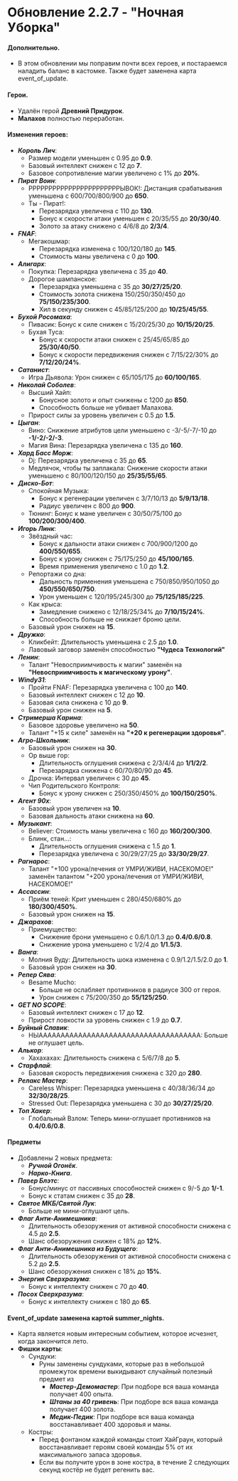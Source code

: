 # Обновление 2.2.7 - "Ночная Уборка"
 #### Дополнительно.
  * В этом обновлении мы поправим почти всех героев, и постараемся наладить баланс в кастомке. Также будет заменена карта event_of_update.
 #### Герои.
   * Удалён герой **Древний Придурок**.
   * **Малахов** полностью переработан.
 #### Изменения героев:
   * ***Король Лич***:
     * Размер модели уменьшен с 0.95 до **0.9**.
     * Базовый интеллект снижен с 12 до **7**.
     * Базовое сопротивление магии увеличено с 1% до **20%**.
   * ***Пират Воин***:
     * РРРРРРРРРРРРРРРРРРРРРРРЫВОК!: Дистанция срабатывания уменьшена с 600/700/800/900 до **650**.
     * Ты - Пират!:
        * Перезарядка увеличена с 110 до **130**.
        * Бонус к скорости атаки уменьшен с 20/35/55 до **20/30/40**.
        * Золото за атаку снижено с 4/6/8 до **2/3/4**.
   * ***FNAF***:
     * Мегакошмар: 
        * Перезарядка изменена с 100/120/180 до **145**.
        * Стоимость маны увеличена с 0 до **100**.
   * ***Алигарх***:
     * Покупка: Перезарядка увеличена с 35 до **40**.
     * Дорогое шампанское:
        * Перезарядка уменьшена с 35 до **30/27/25/20**.
        * Стоимость золота снижена 150/250/350/450 до **75/150/235/300**.
        * Хил в секунду снижен с 45/85/125/200 до **10/25/45/55**.
   * ***Бухой Росомаха***:
     * Пивасик: Бонус к силе снижен с 15/20/25/30 до **10/15/20/25**.
     * Бухая Туса:
       * Бонус к скорости атаки снижен с 25/45/65/85 до **25/30/40/50**.
       * Бонус к скорости передвижения снижен с 7/15/22/30% до **7/12/20/24%**.
   * ***Сатанист***:
     * Игра Дьявола: Урон снижен с 65/105/175 до **60/100/165**.
   * ***Николай Соболев***:
     * Высший Хайп:
       * Бонусное золото и опыт снижены с 1200 до **850**.
       * Способность больше не убивает Малахова.
     * Прирост силы за уровень увеличен с 0.5 до **1.5**.
   * ***Цыган***:
     * Вино: Снижение атрибутов цели уменьшено с -3/-5/-7/-10 до **-1/-2/-2/-3**.
     * Магия Вина: Перезарядка увеличена с 135 до **160**.
   * ***Хард Басс Морж***:
     * Dj: Перезарядка увеличена с 35 до **65**.
     * Медлячок, чтобы ты заплакала: Снижение скорости атаки уменьшено с 80/100/120/150 до **25/35/55/65**.
   * ***Диско-Бот***:
     * Спокойная Музыка:
       * Бонус к регенерации увеличен с 3/7/10/13 до **5/9/13/18**.
       * Радиус увеличен с 800 до **900**.
     * Тюнинг: Бонус к мане увеличен с 30/50/75/100 до **100/200/300/400**.
   * ***Игорь Линк***:
     * Звёздный час:
       * Бонус к дальности атаки снижен с 700/900/1200 до **400/550/655**.
       * Бонус к урону снижен с 75/175/250 до **45/100/165**.
       * Время применения увеличено с 1.0 до **1.2**.
     * Репортажи со дна:
       * Дальность применения уменьшена с 750/850/950/1050 до **450/550/650/750**.
       * Урон уменьшен с 120/195/245/300 до **75/125/185/225**.
     * Как крыса:
       * Замедление снижено с 12/18/25/34% до **7/10/15/24%**.
       * Способность больше не снижает броню цели.
     * Базовый урон снижен на **15**.
   * ***Дружко***:
     * Кликбейт: Длительность уменьшена с 2.5 до **1.0**.
     * Лавовый заговор заменён способностью **"Чудеса Технологий"**
   * ***Ленин***:
     * Талант "Невосприимчивость к магии" заменён на **"Невосприимчивость к магическому урону"**.
   * ***Windy31***:
     * Пройти FNAF: Перезарядка увеличена с 100 до **140**.
     * Базовый интеллект снижен с 12 до **10**.
     * Базовая сила снижена с 10 до **9**.
     * Базовый урон снижен на **5**.
   * ***Стримерша Карина***:
     * Базовое здоровье увеличено на **50**.
     * Талант "+15 к силе" заменён на **"+20 к регенерации здоровья"**.
   * ***Агро-Школьник***:
     * Базовый урон снижен на **30**.
     * Ор выше гор:
        * Длительность оглушения снижена с 2/3/4/4 до **1/1/2/2**.
        * Перезарядка снижена с 60/70/80/90 до **45**.
     * Дрочка: Интервал увеличен с 30 до **45**.
     * Чип Родительского Контроля:
        * Бонус к урону снижен с 250/350/450% до **100/150/250%**.
   * ***Агент 90х***:
     * Базовый урон увеличен на **10**.
     * Базовая дальность атаки снижена на **60**.
   * ***Музыкант***:
     * Believer: Стоимость маны увеличена с 160 до **160/200/300**.
     * Блинк, стан...:
       * Длительность оглушения снижена с 1.5 до **1**.
       * Перезарядка увеличена с 30/29/27/25 до **33/30/29/27**.
   * ***Рагнарос***:
     * Талант "+100 урона/лечения от УМРИ/ЖИВИ, НАСЕКОМОЕ!" заменён талантом "+200 урона/лечения от УМРИ/ЖИВИ, НАСЕКОМОЕ!"
   * ***Ассассин***:
     * Приём теней: Крит уменьшен с 280/450/680% до **180/300/450%**.
     * Базовый урон снижен на **15**.
   * ***Джарахов***:
     * Приемущество:
       * Снижение брони уменьшено с 0.6/1.0/1.3 до **0.4/0.6/0.8**.
       * Снижение урона уменьшено с 1/2/4 до **1/1.5/3**.
   * ***Ванга***:
     * Молния Вуду: Длительность шока изменена с 0.9/1.2/1.5/2.0 до **1**.
     * Базовый урон снижен на **30**.
   * ***Репер Сява***:
     * Besame Mucho:
       * Больше не ослабляет противников в радиусе 300 от героя.
       * Урон снижен с 75/200/350 до **55/125/250**.
   * ***GET NO SCOPE***:
     * Базовый интеллект снижен с 17 до **12**.
     * Прирост ловкости за уровень снижен с 1.9 до **0.7**.
   * ***Буйный Славик***:
     * НЫААААААААААААААААААААААААААААААААААААА: Больше не оглушает цель.
   * ***Алькор***:
     * Хахахахах: Длительность снижена с 5/6/7/8 до **5**.
   * ***Старфлай***:
     * Базовая скорость передвижения снижена с 320 до **280**.
   * ***Релакс Мастер***:
     * Careless Whisper: Перезарядка уменьшена с 40/38/36/34  до **32/30/28/25**.
     * Stressed Out: Перезарядка уменьшена с 30 до **30/27/25/20**.
   * ***Топ Хакер***:
     * Глобальный Взлом: Теперь мини-оглушает противников на **0.4/0.6/0.8**.
 #### Предметы
   * Добавлены 2 новых предмета:
     * ***Ручной Огонёк***.
     * ***Нарко-Книга***.
   * ***Павер Блэтс***:
     * Бонус/минус от пассивных способностей снижен с 9/-5 до **1/-1**.
     * Бонус к статам снижен с 35 до **28**.
   * ***Святое МКБ/Святой Лук***:
     * Больше не мини-оглушают цель.
   * ***Флаг Анти-Анимешника***:
     * Длительность обезоружения от активной способности снижена с 4.5 до **2.5**.
     * Шанс обезоружения снижен с 18% до **12%**.
   * ***Флаг Анти-Анимешника из Будущего***:
     * Длительность обезоружения от активной способности снижена с 5.2 до **2.5**.
     * Шанс обезоружения снижен с 18% до **15%**.
   * ***Энергия Сверхразума***:
     * Бонус к интеллекту снижен с 70 до **40**.
   * ***Посох Сверхразума***:
     * Бонус к интеллекту снижен с 180 до **65**.
 #### Event_of_update заменена картой summer_nights.
   * Карта является новым интересным событием, которое исчезнет, когда закончится лето.
   * **Фишки карты**:
     * Сундуки:
       * Руны заменены сундуками, которые раз в небольшой промежуток времени выкидывают случайный полезный предмет из 
         * ***Мастер-Демомастер***: При подборе вся ваша команда получает 400 опыта.
         * ***Штаны за 40 гривень***: При подборе вся ваша команда получает 400 золота.
         * ***Медик-Педик***: При подборе вся ваша команда восстанавливает 400 здоровья и маны.
     * Костры:
       * Перед фонтаном каждой команды стоит ХайГраун, который восстанавливает героям своей команды 5% от их максимального запаса здоровья.
       * Если вы получите урон в зоне костра, в течение 2 следующих секунд костёр не будет регенить вас.

